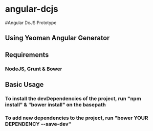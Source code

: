 angular-dcjs
============

#Angular DcJS Prototype


## Using Yeoman Angular Generator

## Requirements
### NodeJS, Grunt & Bower

## Basic Usage
### To install the devDependencies of the project, run "npm install" & "bower install" on the basepath
### To add new dependencies to the project, run "bower YOUR DEPENDENCY --save-dev"